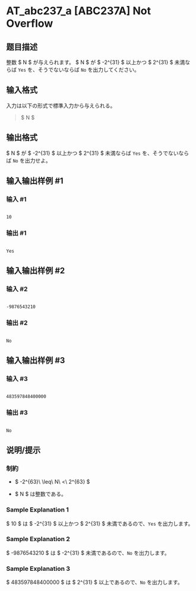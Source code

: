 # AT_abc237_a [ABC237A] Not Overflow

## 题目描述

[problemUrl]: https://atcoder.jp/contests/abc237/tasks/abc237_a

整数 $ N $ が与えられます。 $ N $ が $ -2^{31} $ 以上かつ $ 2^{31} $ 未満ならば `Yes` を、そうでないならば `No` を出力してください。

## 输入格式

入力は以下の形式で標準入力から与えられる。

> $ N $

## 输出格式

$ N $ が $ -2^{31} $ 以上かつ $ 2^{31} $ 未満ならば `Yes` を、そうでないならば `No` を出力せよ。

## 输入输出样例 #1

### 输入 #1

```
10
```

### 输出 #1

```
Yes
```

## 输入输出样例 #2

### 输入 #2

```
-9876543210
```

### 输出 #2

```
No
```

## 输入输出样例 #3

### 输入 #3

```
483597848400000
```

### 输出 #3

```
No
```

## 说明/提示

### 制約

- $ -2^{63}\ \leq\ N\ <\ 2^{63} $
- $ N $ は整数である。

### Sample Explanation 1

$ 10 $ は $ -2^{31} $ 以上かつ $ 2^{31} $ 未満であるので、`Yes` を出力します。

### Sample Explanation 2

$ -9876543210 $ は $ -2^{31} $ 未満であるので、`No` を出力します。

### Sample Explanation 3

$ 483597848400000 $ は $ 2^{31} $ 以上であるので、`No` を出力します。